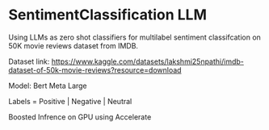 # SentimentClassification LLM

Using LLMs as zero shot classifiers for multilabel sentiment classifcation on 50K movie reviews dataset from IMDB.

Dataset link: https://www.kaggle.com/datasets/lakshmi25npathi/imdb-dataset-of-50k-movie-reviews?resource=download

Model: Bert Meta Large

Labels = Positive | Negative | Neutral 

Boosted Infrence on GPU using Accelerate
